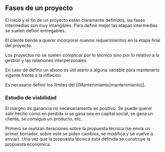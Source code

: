 ## Fases de un proyecto
El inicio y el fin de un proyecto están claramente definidos, las fases intermedias son muy intangibles. Para definir mejor las etapas intermedias se suelen definir entregables.

El cliente tiende a querer incorporar nuevos requerimientos en la etapa final del proyecto.

Los proyectos no se suelen complicar por lo técnico sino por lo relativo a la gestión y las relaciones interpersonales.

En caso de definir un abono es útil atarlo a alguna variable para mantenerlo vigente frente a la inflación.

Es necesario definir los límites del [[Mantenimiento|mantenimiento]].

### Estudio de viabilidad
El margen de ganancia no necesariamente es positivo. Se puede querer salir hecho como en perdida si se gana sea en capital social, se gana un cliente, se consigue un producto, etc.

Primero se realizan iteraciones sobre la propuesta técnica (se envía un primer borrador, sobre este se piden cambios, se modifica y se vuelve a enviar). Una vez que la propuesta técnica está definida se construye la propuesta económica.
